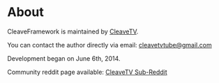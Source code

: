 # About

CleaveFramework is maintained by [CleaveTV](https://github.com/cleavetv).

You can contact the author directly via email: cleavetvtube@gmail.com

Development began on June 6th, 2014.

Community reddit page available: [CleaveTV Sub-Reddit](http://www.reddit.com/r/CleaveFramework/)
